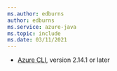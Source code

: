 ```yaml
---
ms.author: edburns
author: edburns
ms.service: azure-java
ms.topic: include
ms.date: 03/11/2021
---
```


- [Azure CLI](/cli/azure/install-azure-cli), version 2.14.1 or later